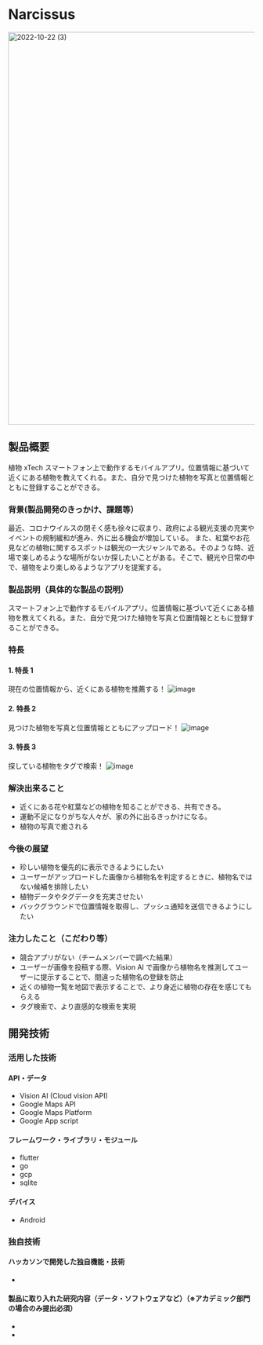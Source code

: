 # Narcissus


<img width="800" alt="2022-10-22 (3)" src="https://user-images.githubusercontent.com/49509576/197310925-4d14daf4-fd47-42d8-9ec4-b52893ba04a1.png">


## 製品概要

植物 xTech
スマートフォン上で動作するモバイルアプリ。位置情報に基づいて近くにある植物を教えてくれる。また、自分で見つけた植物を写真と位置情報とともに登録することができる。

### 背景(製品開発のきっかけ、課題等）

最近、コロナウイルスの閉そく感も徐々に収まり、政府による観光支援の充実やイベントの規制緩和が進み、外に出る機会が増加している。
また、紅葉やお花見などの植物に関するスポットは観光の一大ジャンルである。そのような時、近場で楽しめるような場所がないか探したいことがある。そこで、観光や日常の中で、植物をより楽しめるようなアプリを提案する。

### 製品説明（具体的な製品の説明）

スマートフォン上で動作するモバイルアプリ。位置情報に基づいて近くにある植物を教えてくれる。また、自分で見つけた植物を写真と位置情報とともに登録することができる。

### 特長

#### 1. 特長 1

現在の位置情報から、近くにある植物を推薦する！
![image](https://user-images.githubusercontent.com/49509576/197315376-0125dd93-c7a3-4e69-9239-cb3e16bd5c97.png)



#### 2. 特長 2

見つけた植物を写真と位置情報とともにアップロード！
![image](https://user-images.githubusercontent.com/49509576/197315660-30ea24a7-2db1-469c-99d1-42956ab0b826.png)


#### 3. 特長 3

探している植物をタグで検索！
![image](https://user-images.githubusercontent.com/49509576/197315827-f36abc07-52fb-4687-9251-0a6ffe1988f4.png)


### 解決出来ること

- 近くにある花や紅葉などの植物を知ることができる、共有できる。
- 運動不足になりがちな人々が、家の外に出るきっかけになる。
- 植物の写真で癒される

### 今後の展望

- 珍しい植物を優先的に表示できるようにしたい
- ユーザーがアップロードした画像から植物名を判定するときに、植物名ではない候補を排除したい
- 植物データやタグデータを充実させたい
- バックグラウンドで位置情報を取得し、プッシュ通知を送信できるようにしたい

### 注力したこと（こだわり等）

- 競合アプリがない（チームメンバーで調べた結果）
- ユーザーが画像を投稿する際、Vision AI で画像から植物名を推測してユーザーに提示することで、間違った植物名の登録を防止
- 近くの植物一覧を地図で表示することで、より身近に植物の存在を感じてもらえる
- タグ検索で、より直感的な検索を実現

## 開発技術

### 活用した技術

#### API・データ

- Vision AI (Cloud vision API)
- Google Maps API
- Google Maps Platform
- Google App script

#### フレームワーク・ライブラリ・モジュール

- flutter
- go
- gcp
- sqlite

#### デバイス

- Android

### 独自技術

#### ハッカソンで開発した独自機能・技術

- 

#### 製品に取り入れた研究内容（データ・ソフトウェアなど）（※アカデミック部門の場合のみ提出必須）

-
-
